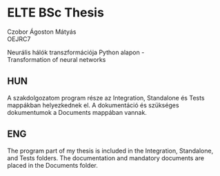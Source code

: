 # ELTE BSc Thesis

Czobor Ágoston Mátyás \
OEJRC7 

Neurális hálók transzformációja Python alapon - \
Transformation of neural networks

## HUN

A szakdolgozatom program része az Integration, Standalone és Tests mappákban helyezkednek el.
A dokumentáció és szükséges dokumentumok a Documents mappában vannak.


## ENG

The program part of my thesis is included in the Integration, Standalone, and Tests folders.
The documentation and mandatory documents are placed in the Documents folder.
